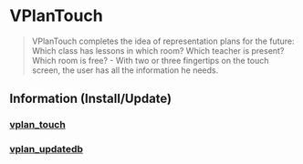 # VPlanTouch

> VPlanTouch completes the idea of representation plans for the future: Which class has lessons in which room? Which teacher is present? Which room is free? - With two or three fingertips on the touch screen, the user has all the information he needs.


## Information (Install/Update)

### [vplan_touch](https://github.com/auerth/VPlanTouch/tree/master/vplan_touch)

### [vplan_updatedb](https://github.com/auerth/VPlanTouch/tree/master/vplan_updatedb)

